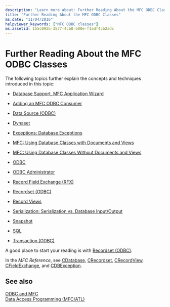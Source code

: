 ```yaml
---
description: "Learn more about: Further Reading About the MFC ODBC Classes"
title: "Further Reading About the MFC ODBC Classes"
ms.date: "11/04/2016"
helpviewer_keywords: ["MFC ODBC classes"]
ms.assetid: 155c092b-3577-4cb8-b00e-f1adf4cb2adc
---
```

# Further Reading About the MFC ODBC Classes

The following topics further explain the concepts and techniques introduced in this topic:

- [Database Support, MFC Application Wizard](../../mfc/reference/database-support-mfc-application-wizard.md)

- [Adding an MFC ODBC Consumer](../../mfc/reference/adding-an-mfc-odbc-consumer.md)

- [Data Source (ODBC)](../../data/odbc/data-source-odbc.md)

- [Dynaset](../../data/odbc/dynaset.md)

- [Exceptions: Database Exceptions](../../mfc/exceptions-database-exceptions.md)

- [MFC: Using Database Classes with Documents and Views](../../data/mfc-using-database-classes-with-documents-and-views.md)

- [MFC: Using Database Classes Without Documents and Views](../../data/mfc-using-database-classes-without-documents-and-views.md)

- [ODBC](../../data/odbc/odbc-basics.md)

- [ODBC Administrator](../../data/odbc/odbc-administrator.md)

- [Record Field Exchange (RFX)](../../data/odbc/record-field-exchange-rfx.md)

- [Recordset (ODBC)](../../data/odbc/recordset-odbc.md)

- [Record Views](../../data/record-views-mfc-data-access.md)

- [Serialization: Serialization vs. Database Input/Output](../../mfc/serialization-serialization-vs-database-input-output.md)

- [Snapshot](../../data/odbc/snapshot.md)

- [SQL](../../data/odbc/sql.md)

- [Transaction (ODBC)](../../data/odbc/transaction-odbc.md)

A good place to start your reading is with [Recordset (ODBC)](../../data/odbc/recordset-odbc.md).

In the *MFC Reference*, see [CDatabase](../../mfc/reference/cdatabase-class.md), [CRecordset](../../mfc/reference/crecordset-class.md), [CRecordView](../../mfc/reference/crecordview-class.md), [CFieldExchange](../../mfc/reference/cfieldexchange-class.md), and [CDBException](../../mfc/reference/cdbexception-class.md).

## See also

[ODBC and MFC](../../data/odbc/odbc-and-mfc.md)<br/>
[Data Access Programming (MFC/ATL)](../../data/data-access-programming-mfc-atl.md)
